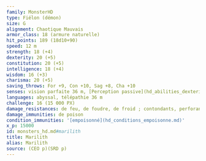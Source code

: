 ```yaml
---
family: MonsterHD
type: Fiélon (démon)
size: G
alignment: Chaotique Mauvais
armor_class: 18 (armure naturelle)
hit_points: 189 (18d10+90)
speed: 12 m
strength: 18 (+4)
dexterity: 20 (+5)
constitution: 20 (+5)
intelligence: 18 (+4)
wisdom: 16 (+3)
charisma: 20 (+5)
saving_throws: For +9, Con +10, Sag +8, Cha +10
senses: vision parfaite 36 m, [Perception passive](hd_abilities_dexterity_perception_passive.md) 13
languages: abyssal, télépathie 36 m
challenge: 16 (15 000 PX)
damage_resistances: de feu, de foudre, de froid ; contondants, perforants et tranchants infligés par des attaques non-magiques
damage_immunities: de poison
condition_immunities: '[empoisonné](hd_conditions_empoisonne.md)'
x_p: 15000
id: monsters_hd.md#marilith
title: Marilith
alias: Marilith
source: (CEO p)(SRD p)
---
```



